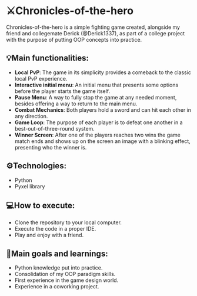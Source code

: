 # ⚔️Chronicles-of-the-hero
Chronicles-of-the-hero is a simple fighting game created, alongside my friend and collegemate Derick (@Derick1337), as part of a college project with the purpose of putting OOP concepts into practice.
## 💡Main functionalities:
* **Local PvP**: The game in its simplicity provides a comeback to the classic local PvP experience.
* **Interactive initial menu**: An initial menu that presents some options before the player starts the game itself.
* **Pause Menu**: A way to fully stop the game at any needed moment, besides offering a way to return to the main menu.
* **Combat Mechanics**: Both players hold a sword and can hit each other in any direction.
* **Game Loop**: The purpose of each player is to defeat one another in a best-out-of-three-round system.
* **Winner Screen**: After one of the players reaches two wins the game match ends and shows up on the screen an image with a blinking effect, presenting who the winner is.
## ⚙️Technologies:
* Python
* Pyxel library
## 💻How to execute:
* Clone the repository to your local computer.
* Execute the code in a proper IDE.
* Play and enjoy with a friend.
## 🎯Main goals and learnings:
* Python knowledge put into practice.
* Consolidation of my OOP paradigm skills.
* First experience in the game design world.
* Experience in a coworking project.






















